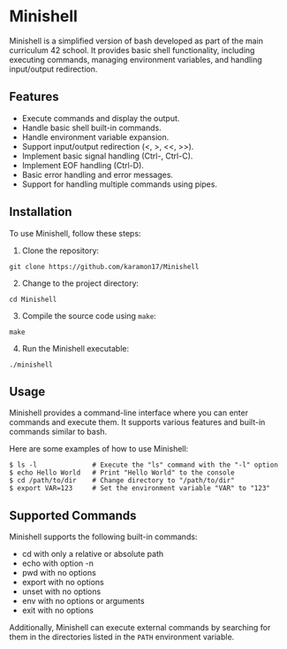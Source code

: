 # Minishell

Minishell is a simplified version of bash developed as part of the main curriculum 42 school. It provides basic shell functionality, including executing commands, managing environment variables, and handling input/output redirection.

## Features

- Execute commands and display the output.
- Handle basic shell built-in commands.
- Handle environment variable expansion.
- Support input/output redirection (<, >, <<, >>).
- Implement basic signal handling (Ctrl-\, Ctrl-C).
- Implement EOF handling (Ctrl-D).
- Basic error handling and error messages.
- Support for handling multiple commands using pipes.

## Installation

To use Minishell, follow these steps:

1. Clone the repository:

```git clone https://github.com/karamon17/Minishell```

2. Change to the project directory:

```cd Minishell```

3. Compile the source code using `make`:

```make```

4. Run the Minishell executable:

```./minishell```

## Usage

Minishell provides a command-line interface where you can enter commands and execute them. It supports various features and built-in commands similar to bash.

Here are some examples of how to use Minishell:

```shell
$ ls -l              # Execute the "ls" command with the "-l" option
$ echo Hello World   # Print "Hello World" to the console
$ cd /path/to/dir    # Change directory to "/path/to/dir"
$ export VAR=123     # Set the environment variable "VAR" to "123"
```

## Supported Commands

Minishell supports the following built-in commands:

- cd with only a relative or absolute path
- echo with option -n
- pwd with no options
- export with no options
- unset with no options
- env with no options or arguments
- exit with no options

Additionally, Minishell can execute external commands by searching for them in the directories listed in the `PATH` environment variable.
